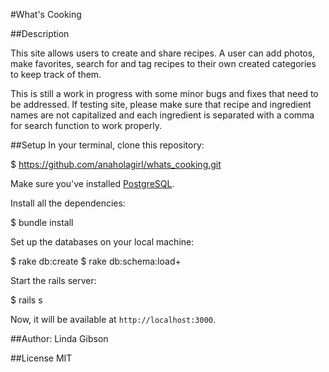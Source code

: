 #What's Cooking

##Description

This site allows users to create and share recipes.  A user can add photos, make favorites, search for and tag recipes to their own created categories to keep track of them.

This is still a work in progress with some minor bugs and fixes that need to be addressed.  If testing site, please make sure that recipe and ingredient names are not capitalized and each ingredient is separated with a comma for search function to work properly.

##Setup
 In your terminal, clone this repository:

 $ https://github.com/anaholagirl/whats_cooking.git

 Make sure you've installed [PostgreSQL](http://www.postgresql.org/download/).

 Install all the dependencies:

 $ bundle install

 Set up the databases on your local machine:

 $ rake db:create
 $ rake db:schema:load+

 Start the rails server:

 $ rails s

 Now, it will be available at `http://localhost:3000`.

 ##Author:
 Linda Gibson

 ##License
 MIT

